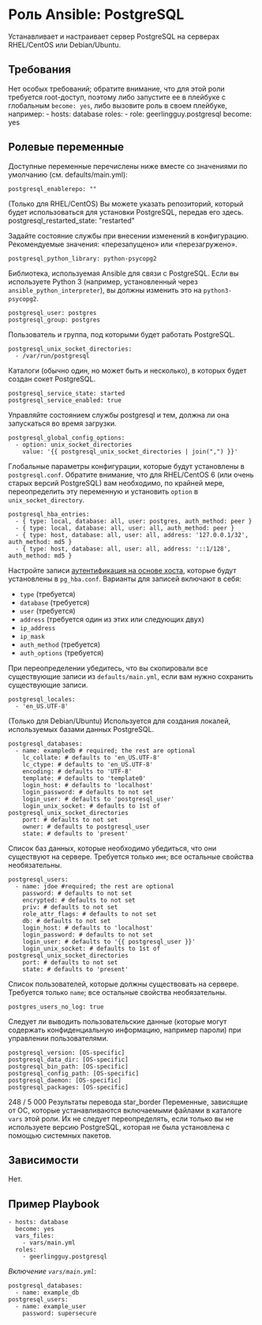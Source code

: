 # Роль Ansible: PostgreSQL

Устанавливает и настраивает сервер PostgreSQL на серверах RHEL/CentOS или Debian/Ubuntu.

## Требования

Нет особых требований; обратите внимание, что для этой роли требуется root-доступ, поэтому либо запустите ее в плейбуке с глобальным `become: yes`, либо вызовите роль в своем плейбуке, например:
    - hosts: database
      roles:
        - role: geerlingguy.postgresql
          become: yes

## Ролевые переменные

Доступные переменные перечислены ниже вместе со значениями по умолчанию (см. defaults/main.yml):

    postgresql_enablerepo: ""

(Только для RHEL/CentOS) Вы можете указать репозиторий, который будет использоваться для установки PostgreSQL, передав его здесь.
    postgresql_restarted_state: "restarted"

Задайте состояние службы при внесении изменений в конфигурацию. Рекомендуемые значения: «перезапущено» или «перезагружено».

    postgresql_python_library: python-psycopg2

Библиотека, используемая Ansible для связи с PostgreSQL. Если вы используете Python 3 (например, установленный через `ansible_python_interpreter`), вы должны изменить это на `python3-psycopg2`.

    postgresql_user: postgres
    postgresql_group: postgres

Пользователь и группа, под которыми будет работать PostgreSQL.

    postgresql_unix_socket_directories:
      - /var/run/postgresql

Каталоги (обычно один, но может быть и несколько), в которых будет создан сокет PostgreSQL.

    postgresql_service_state: started
    postgresql_service_enabled: true

Управляйте состоянием службы postgresql и тем, должна ли она запускаться во время загрузки.

    postgresql_global_config_options:
      - option: unix_socket_directories
        value: '{{ postgresql_unix_socket_directories | join(",") }}'

Глобальные параметры конфигурации, которые будут установлены в `postgresql.conf`. Обратите внимание, что для RHEL/CentOS 6 (или очень старых версий PostgreSQL) вам необходимо, по крайней мере, переопределить эту переменную и установить `option` в `unix_socket_directory`.

    postgresql_hba_entries:
      - { type: local, database: all, user: postgres, auth_method: peer }
      - { type: local, database: all, user: all, auth_method: peer }
      - { type: host, database: all, user: all, address: '127.0.0.1/32', auth_method: md5 }
      - { type: host, database: all, user: all, address: '::1/128', auth_method: md5 }

Настройте записи [аутентификация на основе хоста](https://www.postgresql.org/docs/current/static/auth-pg-hba-conf.html), которые будут установлены в `pg_hba.conf`. Варианты для записей включают в себя:

  - `type` (требуется)
  - `database` (требуется)
  - `user` (требуется)
  - `address` (требуется один из этих или следующих двух)
  - `ip_address`
  - `ip_mask`
  - `auth_method` (требуется)
  - `auth_options` (требуется)

При переопределении убедитесь, что вы скопировали все существующие записи из `defaults/main.yml`, если вам нужно сохранить существующие записи.

    postgresql_locales:
      - 'en_US.UTF-8'

(Только для Debian/Ubuntu) Используется для создания локалей, используемых базами данных PostgreSQL.

    postgresql_databases:
      - name: exampledb # required; the rest are optional
        lc_collate: # defaults to 'en_US.UTF-8'
        lc_ctype: # defaults to 'en_US.UTF-8'
        encoding: # defaults to 'UTF-8'
        template: # defaults to 'template0'
        login_host: # defaults to 'localhost'
        login_password: # defaults to not set
        login_user: # defaults to 'postgresql_user'
        login_unix_socket: # defaults to 1st of postgresql_unix_socket_directories
        port: # defaults to not set
        owner: # defaults to postgresql_user
        state: # defaults to 'present'

Список баз данных, которые необходимо убедиться, что они существуют на сервере. Требуется только `имя`; все остальные свойства необязательны.

    postgresql_users:
      - name: jdoe #required; the rest are optional
        password: # defaults to not set
        encrypted: # defaults to not set
        priv: # defaults to not set
        role_attr_flags: # defaults to not set
        db: # defaults to not set
        login_host: # defaults to 'localhost'
        login_password: # defaults to not set
        login_user: # defaults to '{{ postgresql_user }}'
        login_unix_socket: # defaults to 1st of postgresql_unix_socket_directories
        port: # defaults to not set
        state: # defaults to 'present'

Список пользователей, которые должны существовать на сервере. Требуется только `name`; все остальные свойства необязательны.

    postgres_users_no_log: true

Следует ли выводить пользовательские данные (которые могут содержать конфиденциальную информацию, например пароли) при управлении пользователями.

    postgresql_version: [OS-specific]
    postgresql_data_dir: [OS-specific]
    postgresql_bin_path: [OS-specific]
    postgresql_config_path: [OS-specific]
    postgresql_daemon: [OS-specific]
    postgresql_packages: [OS-specific]

248 / 5 000
Результаты перевода
star_border
Переменные, зависящие от ОС, которые устанавливаются включаемыми файлами в каталоге `vars` этой роли. Их не следует переопределять, если только вы не используете версию PostgreSQL, которая не была установлена с помощью системных пакетов.

## Зависимости

Нет.

## Пример Playbook

    - hosts: database
      become: yes
      vars_files:
        - vars/main.yml
      roles:
        - geerlingguy.postgresql

*Включение `vars/main.yml`*:

    postgresql_databases:
      - name: example_db
    postgresql_users:
      - name: example_user
        password: supersecure
